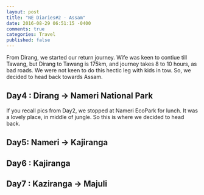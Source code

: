 ```yaml
---
layout: post
title: "NE Diaries#2 - Assam"
date: 2016-08-29 06:51:15 -0400
comments: true
categories: Travel
published: false
---
```


From Dirang, we started our return journey. Wife was keen to contiue till Tawang, but Dirang to Tawang is 175km, and journey takes 8 to 10 hours, as bad roads. We were not keen to do this hectic leg with kids in tow. So, we decided to head back towards Assam.

<!--more-->

## Day4 : Dirang -> Nameri National Park

If you recall pics from Day2, we stopped at Nameri EcoPark for lunch. It was a lovely place, in middle of jungle. So this is where we decided to head back. 

## Day5: Nameri -> Kajiranga

## Day6 : Kajiranga

## Day7 : Kaziranga -> Majuli



